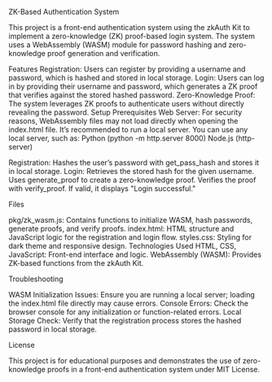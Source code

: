 ZK-Based Authentication System

This project is a front-end authentication system using the zkAuth Kit to implement a zero-knowledge (ZK) proof-based login system. The system uses a WebAssembly (WASM) module for password hashing and zero-knowledge proof generation and verification.

Features
Registration: Users can register by providing a username and password, which is hashed and stored in local storage.
Login: Users can log in by providing their username and password, which generates a ZK proof that verifies against the stored hashed password.
Zero-Knowledge Proof: The system leverages ZK proofs to authenticate users without directly revealing the password.
Setup
Prerequisites
Web Server: For security reasons, WebAssembly files may not load directly when opening the index.html file. It’s recommended to run a local server.
You can use any local server, such as:
Python (python -m http.server 8000)
Node.js (http-server)

Registration:
Hashes the user’s password with get_pass_hash and stores it in local storage.
Login:
Retrieves the stored hash for the given username.
Uses generate_proof to create a zero-knowledge proof.
Verifies the proof with verify_proof. If valid, it displays "Login successful."

Files

pkg/zk_wasm.js: Contains functions to initialize WASM, hash passwords, generate proofs, and verify proofs.
index.html: HTML structure and JavaScript logic for the registration and login flow.
styles.css: Styling for dark theme and responsive design.
Technologies Used
HTML, CSS, JavaScript: Front-end interface and logic.
WebAssembly (WASM): Provides ZK-based functions from the zkAuth Kit.

Troubleshooting

WASM Initialization Issues: Ensure you are running a local server; loading the index.html file directly may cause errors.
Console Errors: Check the browser console for any initialization or function-related errors.
Local Storage Check: Verify that the registration process stores the hashed password in local storage.

License

This project is for educational purposes and demonstrates the use of zero-knowledge proofs in a front-end authentication system under MIT License.
